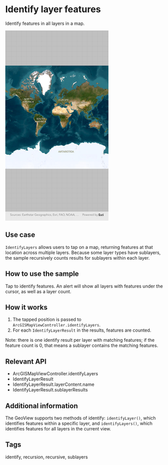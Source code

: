 # Identify layer features

Identify features in all layers in a map.

![Image of identify layer features](identify_layer_features.png)

## Use case

`IdentifyLayers` allows users to tap on a map, returning features at that location across multiple layers. Because some layer types have sublayers, the sample recursively counts results for sublayers within each layer.

## How to use the sample

Tap to identify features. An alert will show all layers with features under the cursor, as well as a layer count.

## How it works

1. The tapped position is passed to `ArcGISMapViewController.identifyLayers`.
2. For each `IdentifyLayerResult` in the results, features are counted.

Note: there is one identify result per layer with matching features; if the feature count is 0, that means a sublayer contains the matching features.

## Relevant API

* ArcGISMapViewController.identifyLayers
* IdentifyLayerResult
* IdentifyLayerResult.layerContent.name
* IdentifyLayerResult.sublayerResults

## Additional information

The GeoView supports two methods of identify: `identifyLayer()`, which identifies features within a specific layer, and `identifyLayers()`, which identifies features for all layers in the current view.

## Tags

identify, recursion, recursive, sublayers
